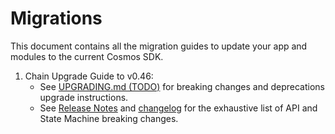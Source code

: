 <!--
order: false
parent:
  order: 6
-->

# Migrations

This document contains all the migration guides to update your app and modules to the current Cosmos SDK.

1. Chain Upgrade Guide to v0.46:
   * See [UPGRADING.md (TODO)](https://github.com/blockgenx/blockgen-sdk/blob/main/UPGRADING.md) for breaking changes and deprecations upgrade instructions.
   * See [Release Notes](https://github.com/blockgenx/blockgen-sdk/blob/v0.46.0-rc1/RELEASE_NOTES.md) and [changelog](https://github.com/blockgenx/blockgen-sdk/blob/v0.46.0-rc1/CHANGELOG.md) for the exhaustive list of API and State Machine breaking changes.
